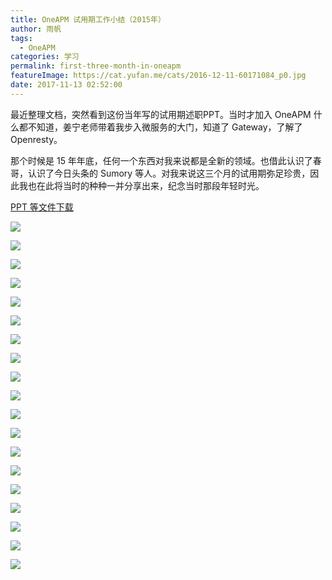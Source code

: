 ```yaml
---
title: OneAPM 试用期工作小结（2015年）
author: 雨帆
tags:
  - OneAPM
categories: 学习
permalink: first-three-month-in-oneapm
featureImage: https://cat.yufan.me/cats/2016-12-11-60171084_p0.jpg
date: 2017-11-13 02:52:00
---
```


最近整理文档，突然看到这份当年写的试用期述职PPT。当时才加入 OneAPM 什么都不知道，姜宁老师带着我步入微服务的大门，知道了 Gateway，了解了 Openresty。

那个时候是 15 年年底，任何一个东西对我来说都是全新的领域。也借此认识了春哥，认识了今日头条的 Sumory 等人。对我来说这三个月的试用期弥足珍贵，因此我也在此将当时的种种一并分享出来，纪念当时那段年轻时光。

<!--more-->

[PPT 等文件下载](https://cat.yufan.me/work/oneapm-first-three-month-work.zip)

![](https://cat.yufan.me/slide/first-three-month-in-oneapm/oneapm-three-month-work-001.jpeg)

![](https://cat.yufan.me/slide/first-three-month-in-oneapm/oneapm-three-month-work-002.jpeg)

![](https://cat.yufan.me/slide/first-three-month-in-oneapm/oneapm-three-month-work-003.jpeg)

![](https://cat.yufan.me/slide/first-three-month-in-oneapm/oneapm-three-month-work-004.jpeg)

![](https://cat.yufan.me/slide/first-three-month-in-oneapm/oneapm-three-month-work-005.jpeg)

![](https://cat.yufan.me/slide/first-three-month-in-oneapm/oneapm-three-month-work-006.jpeg)

![](https://cat.yufan.me/slide/first-three-month-in-oneapm/oneapm-three-month-work-007.jpeg)

![](https://cat.yufan.me/slide/first-three-month-in-oneapm/oneapm-three-month-work-008.jpeg)

![](https://cat.yufan.me/slide/first-three-month-in-oneapm/oneapm-three-month-work-009.jpeg)

![](https://cat.yufan.me/slide/first-three-month-in-oneapm/oneapm-three-month-work-010.jpeg)

![](https://cat.yufan.me/slide/first-three-month-in-oneapm/oneapm-three-month-work-011.jpeg)

![](https://cat.yufan.me/slide/first-three-month-in-oneapm/oneapm-three-month-work-012.jpeg)

![](https://cat.yufan.me/slide/first-three-month-in-oneapm/oneapm-three-month-work-013.jpeg)

![](https://cat.yufan.me/slide/first-three-month-in-oneapm/oneapm-three-month-work-014.jpeg)

![](https://cat.yufan.me/slide/first-three-month-in-oneapm/oneapm-three-month-work-015.jpeg)

![](https://cat.yufan.me/slide/first-three-month-in-oneapm/oneapm-three-month-work-016.jpeg)

![](https://cat.yufan.me/slide/first-three-month-in-oneapm/oneapm-three-month-work-017.jpeg)

![](https://cat.yufan.me/slide/first-three-month-in-oneapm/oneapm-three-month-work-018.jpeg)

![](https://cat.yufan.me/slide/first-three-month-in-oneapm/oneapm-three-month-work-019.jpeg)

